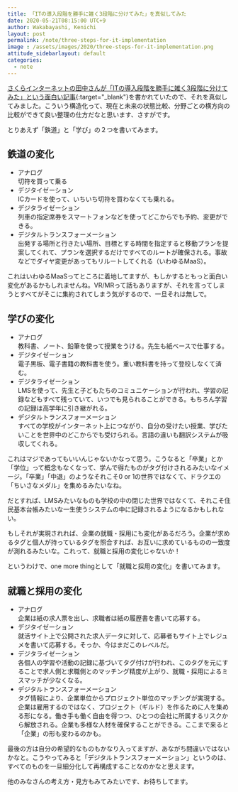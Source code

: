 ```yaml
---
title: 「ITの導入段階を勝手に雑く3段階に分けてみた」を真似してみた
date: 2020-05-21T08:15:00 UTC+9
author: Wakabayashi, Kenichi
layout: post
permalink: /note/three-steps-for-it-implementation
image : /assets/images/2020/three-steps-for-it-implementation.png
attitude_sidebarlayout: default
categories:
  - note
---
```

[さくらインターネットの田中さんが「ITの導入段階を勝手に雑く3段階に分けてみた」という面白い記事](https://note.com/kunihirotanaka/n/ne5683f57af68){:target="_blank"}を書かれていたので、それを真似してみました。こういう構造化って、現在と未来の状態比較、分野ごとの横方向の比較ができて良い整理の仕方だなと思います、さすがです。

とりあえず「鉄道」と「学び」の２つを書いてみます。


## 鉄道の変化
- アナログ  
切符を買って乗る
- デジタイゼーション  
ICカードを使って、いちいち切符を買わなくても乗れる。
- デジタライゼーション  
列車の指定席券をスマートフォンなどを使ってどこからでも予約、変更ができる。
- デジタルトランスフォーメーション  
出発する場所と行きたい場所、目標とする時間を指定すると移動プランを提案してくれて、プランを選択するだけですべてのルートが確保される。事故などでダイヤ変更があってもリルートしてくれる（いわゆるMaaS）。

これはいわゆるMaaSってところに着地してますが、もしかするともっと面白い変化があるかもしれませんね。VR/MRって話もありますが、それを言ってしまうとすべてがそこに集約されてしまう気がするので、一旦それは無しで。

## 学びの変化
- アナログ  
教科書、ノート、鉛筆を使って授業をうける。先生も紙ベースで仕事する。
- デジタイゼーション  
電子黒板、電子書籍の教科書を使う。重い教科書を持って登校しなくて済む。
- デジタライゼーション  
LMSを使って、先生と子どもたちのコミュニケーションが行われ、学習の記録などもすべて残っていて、いつでも見られることができる。もちろん学習の記録は高学年に引き継がれる。
- デジタルトランスフォーメーション  
すべての学校がインターネット上につながり、自分の受けたい授業、学びたいことを世界中のどこからでも受けられる。言語の違いも翻訳システムが吸収してくれる。

これはマジであってもいいんじゃないかなって思う。こうなると「卒業」とか「学位」って概念もなくなって、学んで得たものがタグ付けされるみたいなイメージ。「卒業」「中退」のようなそれこそ0 or 1の世界ではなくて、ドラクエの「ちいさなメダル」を集めるみたいなね。

だとすれば、LMSみたいなものも学校の中の閉じた世界ではなくて、それこそ住民基本台帳みたいな一生使うシステムの中に記録されるようになるかもしれない。

もしそれが実現されれば、企業の就職・採用にも変化があるだろう。企業が求めるタグと個人が持っているタグを照合すれば、お互いに求めているものの一致度が測れるみたいな。これって、就職と採用の変化じゃないか！

というわけで、one more thingとして「就職と採用の変化」を書いてみます。

## 就職と採用の変化
- アナログ  
企業は紙の求人票を出し、求職者は紙の履歴書を書いて応募する。
- デジタイゼーション  
就活サイト上で公開された求人データに対して、応募者もサイト上でレジュメを書いて応募する。そっか、今はまだこのレベルだ。
- デジタライゼーション  
各個人の学習や活動の記録に基づいてタグ付けが行われ、このタグを元にすることで求人側と求職側とのマッチング精度が上がり、就職・採用によるミスマッチが少なくなる。
- デジタルトランスフォーメーション  
タグ情報により、企業単位からプロジェクト単位のマッチングが実現する。企業は雇用するのではなく、プロジェクト（ギルド）を作るために人を集める形になる。働き手も働く自由を得つつ、ひとつの会社に所属するリスクから解放される。企業も多様な人材を確保することができる。ここまで来ると「企業」の形も変わるのかも。

最後の方は自分の希望的なものもかなり入ってますが、あながち間違いではないかなと。こうやってみると「デジタルトランスフォーメーション」というのは、すべてのものを一旦細分化して再構成することなのかなと思えます。

他のみなさんの考え方・見方もみてみたいです、お待ちしてます。